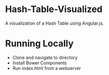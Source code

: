 Hash-Table-Visualized
=====================

A visualization of a Hash Table using Angular.js.

Running Locally
==================

* Clone and navigate to directory
* Install Bower Components
* Run index.html from a webserver
